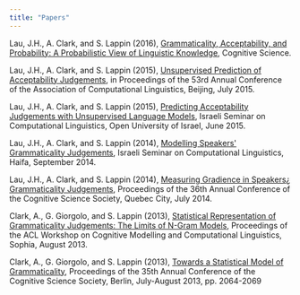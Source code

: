 ```yaml
---
title: "Papers"
---
```


Lau, J.H., A. Clark, and S. Lappin (2016), [Grammaticality,
Acceptability, and Probability: A Probabilistic View of Linguistic
Knowledge](https://clasp.gu.se/digitalAssets/1608/1608538_lau-clark-lappin2016_cognitive_science.pdf),
Cognitive Science.

Lau, J.H., A. Clark, and S. Lappin (2015), [Unsupervised Prediction of
Acceptability
Judgements](https://clasp.gu.se/digitalAssets/1608/1608616_1608275_lcl_acl15.pdf),
in Proceedings of the 53rd Annual Conference of the Association of
Computational Linguistics, Beijing, July 2015.

Lau, J.H., A. Clark, and S. Lappin (2015), [Predicting Acceptability
Judgements with Unsupervised Language
Models](https://clasp.gu.se/digitalAssets/1608/1608506_lcl_iscol2015.pdf),
Israeli Seminar on Computational Linguistics, Open University of Israel,
June 2015.

Lau, J.H., A. Clark, and S. Lappin (2014), [Modelling Speakers\'
Grammaticality
Judgements](https://clasp.gu.se/digitalAssets/1608/1608552_iscol2014_poster.pdf),
Israeli Seminar on Computational Linguistics, Haifa, September 2014.

Lau, J.H., A. Clark, and S. Lappin (2014), [Measuring Gradience in
Speakers¿ Grammaticality
Judgements](https://clasp.gu.se/digitalAssets/1608/1608450_lcl_cogsci14.pdf),
Proceedings of the 36th Annual Conference of the Cognitive Science
Society, Quebec City, July 2014.

Clark, A., G. Giorgolo, and S. Lappin (2013), [Statistical
Representation of Grammaticality Judgements: The Limits of N-Gram
Models](https://clasp.gu.se/digitalAssets/1608/1608472_cgl_cmcl13.pdf),
Proceedings of the ACL Workshop on Cognitive Modelling and Computational
Linguistics, Sophia, August 2013.

Clark, A., G. Giorgolo, and S. Lappin (2013), [Towards a Statistical
Model of
Grammaticality](https://clasp.gu.se/digitalAssets/1608/1608468_cgl_cogsci13.pdf),
Proceedings of the 35th Annual Conference of the Cognitive Science
Society, Berlin, July-August 2013, pp. 2064-2069
